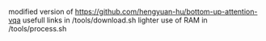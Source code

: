 modified version of https://github.com/hengyuan-hu/bottom-up-attention-vqa
usefull links in /tools/download.sh
lighter use of RAM in /tools/process.sh

